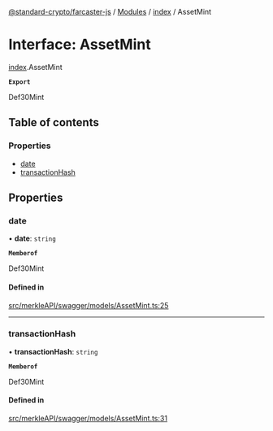 [@standard-crypto/farcaster-js](../README.md) / [Modules](../modules.md) / [index](../modules/index.md) / AssetMint

# Interface: AssetMint

[index](../modules/index.md).AssetMint

**`Export`**

Def30Mint

## Table of contents

### Properties

- [date](index.AssetMint.md#date)
- [transactionHash](index.AssetMint.md#transactionhash)

## Properties

### date

• **date**: `string`

**`Memberof`**

Def30Mint

#### Defined in

[src/merkleAPI/swagger/models/AssetMint.ts:25](https://github.com/standard-crypto/farcaster-js/blob/main/src/merkleAPI/swagger/models/AssetMint.ts#L25)

___

### transactionHash

• **transactionHash**: `string`

**`Memberof`**

Def30Mint

#### Defined in

[src/merkleAPI/swagger/models/AssetMint.ts:31](https://github.com/standard-crypto/farcaster-js/blob/main/src/merkleAPI/swagger/models/AssetMint.ts#L31)
